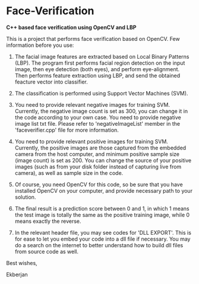 # Face-Verification
**C++ based face verification using OpenCV and LBP**

This is a project that performs face verification based on OpenCV. Few information before you use:

1. The facial image features are extracted based on Local Binary Patterns (LBP). The program first performs facial region detection on the input image, then eye detection (both eyes), and perform eye-alignment. Then performs feature extraction using LBP, and send the obtained feacture vector into classifier. 

2. The classification is performed using Support Vector Machines (SVM). 

3. You need to provide relevant negative images for training SVM. Currently, the negative image count is set as 300, you can change it in the code according to your own case. You need to provide negative image list txt file. Please refer to 'negativeImageList' member in the 'faceverifier.cpp' file for more information. 

4. You need to provide relevant positive images for training SVM. Currently, the positive images are those captured from the embedded camera from the host computer, and minimum positive sample size (image count) is set as 200. You can change the source of your positive images (such as from your disk folder instead of capturing live from camera), as well as sample size in the code. 

5. Of course, you need OpenCV for this code, so be sure that you have installed OpenCV on your computer, and provide necessary path to your solution. 

6. The final result is a prediction score between 0 and 1, in which 1 means the test image is totally the same as the positive training image, while 0 means exactly the reverse. 

7. In the relevant header file, you may see codes for 'DLL EXPORT'. This is for ease to let you embed your code into a dll file if necessary. You may do a search on the internet to better understand how to build dll files from source code as well. 

 
Best wishes, 

Ekberjan 

